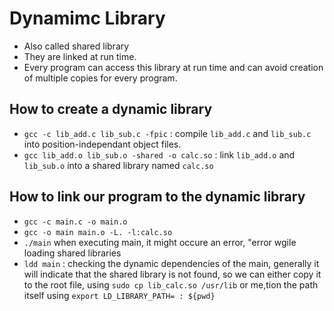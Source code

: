 # Dynamimc Library 

- Also called shared library 
- They are linked at run time.  
- Every program can access this library at run time and can avoid creation of multiple copies for every program.   

## How to create a dynamic library 
- `gcc -c lib_add.c lib_sub.c -fpic` : compile `lib_add.c` and `lib_sub.c` into position-independant object files. 
- `gcc lib_add.o lib_sub.o -shared -o calc.so` : link `lib_add.o` and `lib_sub.o` into a shared library named `calc.so`

## How to link our program to the dynamic library 
- `gcc -c main.c -o main.o`
- `gcc -o main main.o -L. -l:calc.so`
- `./main` 
when executing main, it might occure an error, "error wgile loading shared libraries  
- `ldd main` : checking the dynamic dependencies of the main, generally it will indicate that the shared library is not found, so we can either copy it to the root file, using `sudo cp lib_calc.so /usr/lib` or me,tion the path itself using `export LD_LIBRARY_PATH= : ${pwd}`
